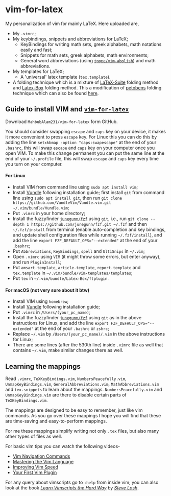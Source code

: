 # vim-for-latex

My personalization of vim for mainly LaTeX.
Here uploaded are,
- My `.vimrc`;
- My keybindings, snippets and abbreviations for LaTeX;
  - KeyBindings for writing math sets, greek alphabets, math notations easily and fast;
  - Snippets for math sets, greek alphabets, math environments;
  - General word abbreviations (using
  [`tpope/vim-abolish`](https://github.com/tpope/vim-abolish)) and math abbreviations.
- My templates for LaTeX;
  - A 'universal' latex template (`tex.template`).
- A folding technique which is a mixture of [LaTeX-Suite](https://github.com/vim-latex/vim-latex)
folding method and [Latex-Box](https://github.com/LaTeX-Box-Team/LaTeX-Box) folding method.
This a modification of [petobens](https://github.com/petobens/dotfiles/blob/master/vim/ftplugin/tex/folding.vim)
folding technique which can also be found [here](https://tex.stackexchange.com/users/9953/petobens).

## Guide to install VIM and [`vim-for-latex`](https://github.com/MahbubAlam231/vim-for-latex)

Download `MahbubAlam231/vim-for-latex` form GitHub.

You should consider swapping `escape` and `caps` key on your device, it makes
it more convenient to press `escape` key.
For Linux this you can do this by adding the line `setxkbmap -option
"caps:swapescape"` at the end of your `.bashrc`, this will swap `escape` and
`caps` key on your computer once you open VIM.
To make this change permanent you can put the same line at the end of your
`~/.profile` file, this will swap `escape` and `caps` key every time you turn
on your computer.

#### For Linux

- Install VIM from command line using `sudo apt install vim`;
- Install [Vundle](https://github.com/VundleVim/Vundle.vim) following installation
guide; first install `git` from command line using `sudo apt install git`, then
run `git clone https://github.com/VundleVim/Vundle.vim.git ~/.vim/bundle/Vundle.vim`;
- Put `.vimrc` in your home directory;
- Install the fuzzyfinder [`junegunn/fzf`](https://github.com/junegunn/fzf#upgrading-fzf)
using `git`, i.e., run `git clone --depth 1 https://github.com/junegunn/fzf.git ~/.fzf`
and then `~/.fzf/install` from terminal (enable auto-completion and key bindings, and
update shell configuration files while running `~/.fzf/install`), and add the line
`export FZF_DEFAULT_OPS="--extended"` at the end of your `.bashrc`;
- Put `Abbreviations`, `KeyBindings`, `spell` and `UltiSnips` in `~/.vim`;
- Open `.vimrc` using `VIM` (it might throw some errors, but enter anyway), and run `PluginInstall`;
- Put `amsart.template`, `article.template`, `report.template` and `tex.template`
in `~/.vim/bundle/vim-templates/templates`;
- Put `tex` in `~/.vim/bundle/Latex-Box/ftplugin`.

#### For macOS (not very sure about it btw)

- Install VIM using `homebrew`;
- Install [Vundle](https://github.com/VundleVim/Vundle.vim) following installation guide;
- Put `.vimrc` in `/Users/(your_pc_name)`;
- Install the fuzzyfinder [`junegunn/fzf`](https://github.com/junegunn/fzf#upgrading-fzf)
using `git` as in the above instructions for Linux, and add the line `export FZF_DEFAULT_OPS="--extended"`
at the end of your `.bashrc` or `zshrc`;
- Replace `~/.vim` by `/Users/(your_pc_name)/.vim` in the above instructions for Linux;
- There are some lines (after the 530th line) inside `.vimrc` file as well that contains `~/.vim`,
make similar changes there as well.

## Learning the mappings

Read `.vimrc`, `TeXKeyBindings.vim`, `NumbersPeacefully.vim`, `UnmapKeyBindings.vim`,
`GeneralAbbreviations.vim`, `MathAbbreviations.vim` and `tex.snippets` to learn about the mappings.
`NumbersPeacefully.vim` and `UnmapKeyBindings.vim` are there to disable certain parts of `TeXKeyBindings.vim`.

The mappings are designed to be easy to remember, just like vim commands.
As you go over these mappings I hope you will find that these are time-saving and easy-to-perform mappings.

For me these mappings simplify writing not only `.tex` files, but also many other types of files as well.

For basic vim tips you can watch the following videos-
- [Vim Navigation Commands](https://www.youtube.com/watch?v=Qem8cpbJeYc)
- [Mastering the Vim Language](https://www.youtube.com/watch?v=wlR5gYd6um0)
- [Improving Vim Speed](https://www.youtube.com/watch?v=OnUiHLYZgaA)
- [Your First Vim Plugin](https://www.youtube.com/watch?v=lwD8G1P52Sk)

For any query about vimscripts go to `:help` from inside vim; you can also look at the book
[_Learn Vimscripts the Hard Way_](http://learnvimscriptthehardway.stevelosh.com/) by [_Steve Losh_](http://stevelosh.com/).

